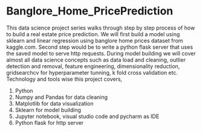 # Banglore_Home_PricePrediction
This data science project series walks through step by step process of how to build a real estate price prediction. We will first build a model using sklearn and linear regression using banglore home prices dataset from kaggle.com. Second step would be to write a python flask server that uses the saved model to serve http requests. During model building we will cover almost all data science concepts such as data load and cleaning, outlier detection and removal, feature engineering, dimensionality reduction, gridsearchcv for hyperparameter tunning, k fold cross validation etc. Technology and tools wise this project covers,

1. Python
2. Numpy and Pandas for data cleaning
3. Matplotlib for data visualization
4. Sklearn for model building
5. Jupyter notebook, visual studio code and pycharm as IDE
6. Python flask for http server


